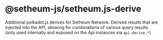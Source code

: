 # @setheum-js/setheum.js-derive

Additional polkadot.js derives for Setheum Network.
Derived results that are injected into the API, allowing for combinations of various query results (only used internally and exposed on the Api instances via `api.derive.*`)
